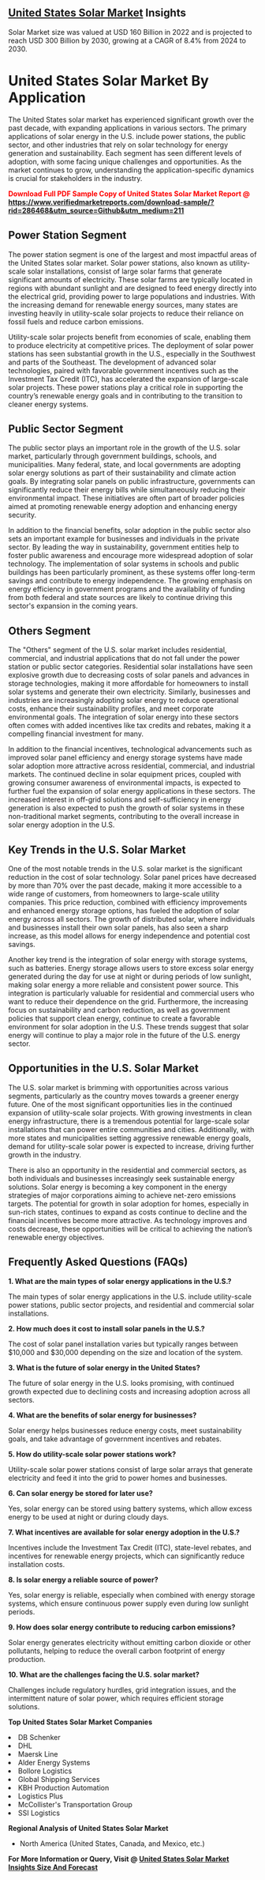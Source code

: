 <h2><a href="https://www.verifiedmarketreports.com/download-sample/?rid=286468&amp;utm_source=Github&amp;utm_medium=211" target="_blank">United States Solar Market</a> Insights</h2><p>Solar Market size was valued at USD 160 Billion in 2022 and is projected to reach USD 300 Billion by 2030, growing at a CAGR of 8.4% from 2024 to 2030.</p><p><div> <h1>United States Solar Market By Application</h1> <p>The United States solar market has experienced significant growth over the past decade, with expanding applications in various sectors. The primary applications of solar energy in the U.S. include power stations, the public sector, and other industries that rely on solar technology for energy generation and sustainability. Each segment has seen different levels of adoption, with some facing unique challenges and opportunities. As the market continues to grow, understanding the application-specific dynamics is crucial for stakeholders in the industry.</p> <p><strong><p><span class=""><span style="color: #ff0000;"><strong>Download Full PDF Sample Copy of United States Solar Market Report</strong> @ </span><a href="https://www.verifiedmarketreports.com/download-sample/?rid=286468&amp;utm_source=Github&amp;utm_medium=211" target="_blank">https://www.verifiedmarketreports.com/download-sample/?rid=286468&amp;utm_source=Github&amp;utm_medium=211</a></span></p></strong></p> <h2>Power Station Segment</h2> <p>The power station segment is one of the largest and most impactful areas of the United States solar market. Solar power stations, also known as utility-scale solar installations, consist of large solar farms that generate significant amounts of electricity. These solar farms are typically located in regions with abundant sunlight and are designed to feed energy directly into the electrical grid, providing power to large populations and industries. With the increasing demand for renewable energy sources, many states are investing heavily in utility-scale solar projects to reduce their reliance on fossil fuels and reduce carbon emissions.</p> <p>Utility-scale solar projects benefit from economies of scale, enabling them to produce electricity at competitive prices. The deployment of solar power stations has seen substantial growth in the U.S., especially in the Southwest and parts of the Southeast. The development of advanced solar technologies, paired with favorable government incentives such as the Investment Tax Credit (ITC), has accelerated the expansion of large-scale solar projects. These power stations play a critical role in supporting the country’s renewable energy goals and in contributing to the transition to cleaner energy systems.</p> <h2>Public Sector Segment</h2> <p>The public sector plays an important role in the growth of the U.S. solar market, particularly through government buildings, schools, and municipalities. Many federal, state, and local governments are adopting solar energy solutions as part of their sustainability and climate action goals. By integrating solar panels on public infrastructure, governments can significantly reduce their energy bills while simultaneously reducing their environmental impact. These initiatives are often part of broader policies aimed at promoting renewable energy adoption and enhancing energy security.</p> <p>In addition to the financial benefits, solar adoption in the public sector also sets an important example for businesses and individuals in the private sector. By leading the way in sustainability, government entities help to foster public awareness and encourage more widespread adoption of solar technology. The implementation of solar systems in schools and public buildings has been particularly prominent, as these systems offer long-term savings and contribute to energy independence. The growing emphasis on energy efficiency in government programs and the availability of funding from both federal and state sources are likely to continue driving this sector's expansion in the coming years.</p> <h2>Others Segment</h2> <p>The "Others" segment of the U.S. solar market includes residential, commercial, and industrial applications that do not fall under the power station or public sector categories. Residential solar installations have seen explosive growth due to decreasing costs of solar panels and advances in storage technologies, making it more affordable for homeowners to install solar systems and generate their own electricity. Similarly, businesses and industries are increasingly adopting solar energy to reduce operational costs, enhance their sustainability profiles, and meet corporate environmental goals. The integration of solar energy into these sectors often comes with added incentives like tax credits and rebates, making it a compelling financial investment for many.</p> <p>In addition to the financial incentives, technological advancements such as improved solar panel efficiency and energy storage systems have made solar adoption more attractive across residential, commercial, and industrial markets. The continued decline in solar equipment prices, coupled with growing consumer awareness of environmental impacts, is expected to further fuel the expansion of solar energy applications in these sectors. The increased interest in off-grid solutions and self-sufficiency in energy generation is also expected to push the growth of solar systems in these non-traditional market segments, contributing to the overall increase in solar energy adoption in the U.S.</p> <h2>Key Trends in the U.S. Solar Market</h2> <p>One of the most notable trends in the U.S. solar market is the significant reduction in the cost of solar technology. Solar panel prices have decreased by more than 70% over the past decade, making it more accessible to a wide range of customers, from homeowners to large-scale utility companies. This price reduction, combined with efficiency improvements and enhanced energy storage options, has fueled the adoption of solar energy across all sectors. The growth of distributed solar, where individuals and businesses install their own solar panels, has also seen a sharp increase, as this model allows for energy independence and potential cost savings.</p> <p>Another key trend is the integration of solar energy with storage systems, such as batteries. Energy storage allows users to store excess solar energy generated during the day for use at night or during periods of low sunlight, making solar energy a more reliable and consistent power source. This integration is particularly valuable for residential and commercial users who want to reduce their dependence on the grid. Furthermore, the increasing focus on sustainability and carbon reduction, as well as government policies that support clean energy, continue to create a favorable environment for solar adoption in the U.S. These trends suggest that solar energy will continue to play a major role in the future of the U.S. energy sector.</p> <h2>Opportunities in the U.S. Solar Market</h2> <p>The U.S. solar market is brimming with opportunities across various segments, particularly as the country moves towards a greener energy future. One of the most significant opportunities lies in the continued expansion of utility-scale solar projects. With growing investments in clean energy infrastructure, there is a tremendous potential for large-scale solar installations that can power entire communities and cities. Additionally, with more states and municipalities setting aggressive renewable energy goals, demand for utility-scale solar power is expected to increase, driving further growth in the industry.</p> <p>There is also an opportunity in the residential and commercial sectors, as both individuals and businesses increasingly seek sustainable energy solutions. Solar energy is becoming a key component in the energy strategies of major corporations aiming to achieve net-zero emissions targets. The potential for growth in solar adoption for homes, especially in sun-rich states, continues to expand as costs continue to decline and the financial incentives become more attractive. As technology improves and costs decrease, these opportunities will be critical to achieving the nation’s renewable energy objectives.</p> <h2>Frequently Asked Questions (FAQs)</h2> <p><strong>1. What are the main types of solar energy applications in the U.S.?</strong></p> <p>The main types of solar energy applications in the U.S. include utility-scale power stations, public sector projects, and residential and commercial solar installations.</p> <p><strong>2. How much does it cost to install solar panels in the U.S.?</strong></p> <p>The cost of solar panel installation varies but typically ranges between $10,000 and $30,000 depending on the size and location of the system.</p> <p><strong>3. What is the future of solar energy in the United States?</strong></p> <p>The future of solar energy in the U.S. looks promising, with continued growth expected due to declining costs and increasing adoption across all sectors.</p> <p><strong>4. What are the benefits of solar energy for businesses?</strong></p> <p>Solar energy helps businesses reduce energy costs, meet sustainability goals, and take advantage of government incentives and rebates.</p> <p><strong>5. How do utility-scale solar power stations work?</strong></p> <p>Utility-scale solar power stations consist of large solar arrays that generate electricity and feed it into the grid to power homes and businesses.</p> <p><strong>6. Can solar energy be stored for later use?</strong></p> <p>Yes, solar energy can be stored using battery systems, which allow excess energy to be used at night or during cloudy days.</p> <p><strong>7. What incentives are available for solar energy adoption in the U.S.?</strong></p> <p>Incentives include the Investment Tax Credit (ITC), state-level rebates, and incentives for renewable energy projects, which can significantly reduce installation costs.</p> <p><strong>8. Is solar energy a reliable source of power?</strong></p> <p>Yes, solar energy is reliable, especially when combined with energy storage systems, which ensure continuous power supply even during low sunlight periods.</p> <p><strong>9. How does solar energy contribute to reducing carbon emissions?</strong></p> <p>Solar energy generates electricity without emitting carbon dioxide or other pollutants, helping to reduce the overall carbon footprint of energy production.</p> <p><strong>10. What are the challenges facing the U.S. solar market?</strong></p> <p>Challenges include regulatory hurdles, grid integration issues, and the intermittent nature of solar power, which requires efficient storage solutions.</p></div></p><p><strong>Top United States Solar Market Companies</strong></p><div data-test-id=""><p><li>DB Schenker</li><li> DHL</li><li> Maersk Line</li><li> Alder Energy Systems</li><li> Bollore Logistics</li><li> Global Shipping Services</li><li> KBH Production Automation</li><li> Logistics Plus</li><li> McCollister's Transportation Group</li><li> SSI Logistics</li></p><div><strong>Regional Analysis of&nbsp;United States Solar Market</strong></div><ul><li dir="ltr"><p dir="ltr">North America&nbsp;(United States, Canada, and Mexico, etc.)</p></li></ul><p><strong>For More Information or Query, Visit @&nbsp;</strong><strong><a href="https://www.verifiedmarketreports.com/product/solar-market/?utm_source=Github&amp;utm_medium=211" target="_blank">United States Solar Market Insights Size And Forecast</a></strong></p></div>
